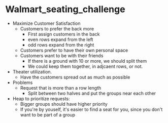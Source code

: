 # Walmart_seating_challenge

- Maximize Customer Satisfaction
  - Customers to prefer the back more
    - First assign customers in the back
    - even rows expand from the left
    - odd rows expand from the right
  - Customers prefer to have their own personal space
  - Customers want to be with their friends
    - If there is a ground with 10 or more, we should split them
    - We could keep them together, in adjcaent rows, or not.
- Theater utilization.
  - Have the customers spread out as much as possible
- Problems
  - Request that is more than a row length
    - Split between two halves and put the groups near each other
- Heap to prioritize requests:
  - Bigger groups should have higher priority
  - If you're by youself, it's easier to find a seat for you, since you don't want to be part of a group
